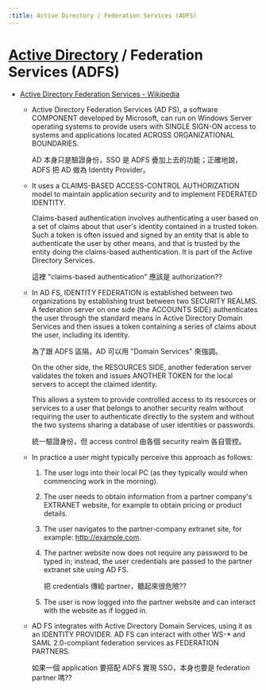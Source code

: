 ```yaml
---
:title: Active Directory / Federation Services (ADFS)
---
```

# [Active Directory](ad.md) / Federation Services (ADFS)

  - [Active Directory Federation Services \- Wikipedia](https://en.wikipedia.org/wiki/Active_Directory_Federation_Services)

      - Active Directory Federation Services (AD FS), a software COMPONENT developed by Microsoft, can run on Windows Server operating systems to provide users with SINGLE SIGN-ON access to systems and applications located ACROSS ORGANIZATIONAL BOUNDARIES.

        AD 本身只是驗證身份，SSO 是 ADFS 疊加上去的功能；正確地說，ADFS 把 AD 做為 Identity Provider。

      - It uses a CLAIMS-BASED ACCESS-CONTROL AUTHORIZATION model to maintain application security and to implement FEDERATED IDENTITY.

        Claims-based authentication involves authenticating a user based on a set of claims about that user's identity contained in a trusted token. Such a token is often issued and signed by an entity that is able to authenticate the user by other means, and that is trusted by the entity doing the claims-based authentication. It is part of the Active Directory Services.

        這裡 "claims-based authentication" 應該是 authorization??

      - In AD FS, IDENTITY FEDERATION is established between two organizations by establishing trust between two SECURITY REALMS. A federation server on one side (the ACCOUNTS SIDE) authenticates the user through the standard means in Active Directory Domain Services and then issues a token containing a series of claims about the user, including its identity.

        為了跟 ADFS 區隔，AD 可以用 "Domain Services" 來強調。

        On the other side, the RESOURCES SIDE, another federation server validates the token and issues ANOTHER TOKEN for the local servers to accept the claimed identity.

        This allows a system to provide controlled access to its resources or services to a user that belongs to another security realm without requiring the user to authenticate directly to the system and without the two systems sharing a database of user identities or passwords.

        統一驗證身份，但 access control 由各個 security realm 各自管控。

      - In practice a user might typically perceive this approach as follows:

         1. The user logs into their local PC (as they typically would when commencing work in the morning).
         2. The user needs to obtain information from a partner company's EXTRANET website, for example to obtain pricing or product details.
         3. The user navigates to the partner-company extranet site, for example: http://example.com.

         4. The partner website now does not require any password to be typed in; instead, the user credentials are passed to the partner extranet site using AD FS.

            把 credentials 傳給 partner，聽起來很危險??

         5. The user is now logged into the partner website and can interact with the website as if logged in.

      - AD FS integrates with Active Directory Domain Services, using it as an IDENTITY PROVIDER. AD FS can interact with other WS-* and SAML 2.0-compliant federation services as FEDERATION PARTNERS.

        如果一個 application 要搭配 ADFS 實現 SSO，本身也要是 federation partner 嗎??

